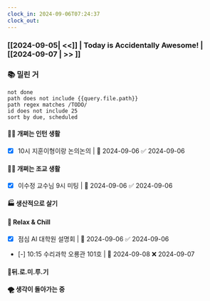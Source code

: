 ```yaml
---
clock_in: 2024-09-06T07:24:37
clock_out:
---
```

### [[2024-09-05| <<]] | **Today is Accidentally Awesome!** | [[2024-09-07 | >> ]]

### 📚 밀린 거
```tasks
not done 
path does not include {{query.file.path}}
path regex matches /TODO/
id does not include 25
sort by due, scheduled
```

#### 🤦‍♂️ 개쩌는 인턴 생활
- [x] 10시 지훈이형이랑 논의논의 | 📅 2024-09-06 ✅ 2024-09-06

#### 👨‍🏫 개쩌는 조교 생활
- [x] 이수정 교수님 9시 미팅 | 📅 2024-09-06 ✅ 2024-09-06

#### 🏭 생산적으로 살기

#### 🍻 Relax & Chill 
- [x] 점심 AI 대학원 설명회 | 📅 2024-09-06 ✅ 2024-09-06
- [-] 10:15 수리과학 오룡관 101호 | 📅 2024-09-08 ❌ 2024-09-07


#### 💨뒤.로.미.루.기

#### 🌪 생각이 돌아가는 중